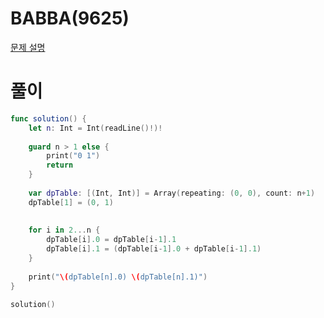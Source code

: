 # BABBA(9625)
[문제 설명](https://www.acmicpc.net/problem/9625)

# 풀이
```swift
func solution() {
    let n: Int = Int(readLine()!)!
    
    guard n > 1 else {
        print("0 1")
        return
    }
    
    var dpTable: [(Int, Int)] = Array(repeating: (0, 0), count: n+1)
    dpTable[1] = (0, 1)
    
    
    for i in 2...n {
        dpTable[i].0 = dpTable[i-1].1
        dpTable[i].1 = (dpTable[i-1].0 + dpTable[i-1].1)
    }
    
    print("\(dpTable[n].0) \(dpTable[n].1)")
}

solution()
```

